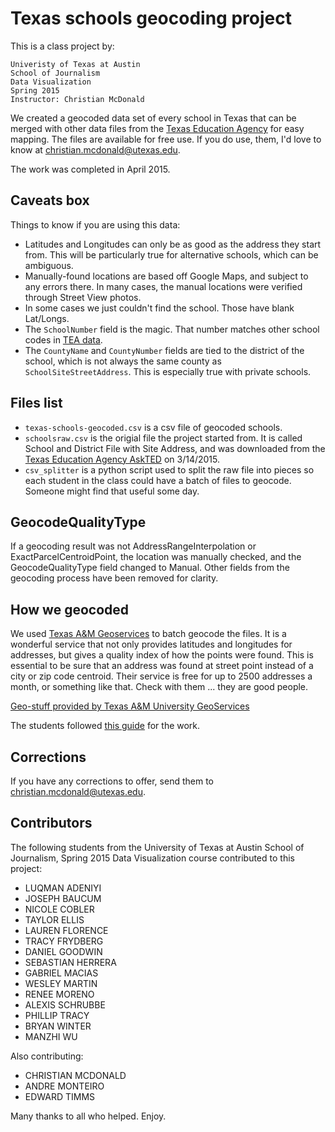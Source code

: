 Texas schools geocoding project
===============================

This is a class project by:

    Univeristy of Texas at Austin
    School of Journalism
    Data Visualization
    Spring 2015
    Instructor: Christian McDonald

We created a geocoded data set of every school in Texas that can be merged with other data files from the [Texas Education Agency](http://tea.texas.gov/Reports_and_Data/) for easy mapping. The files are available for free use. If you do use, them, I'd love to know at christian.mcdonald@utexas.edu.

The work was completed in April 2015.

## Caveats box

Things to know if you are using this data:

* Latitudes and Longitudes can only be as good as the address they start from. This will be particularly true for alternative schools, which can be ambiguous.
* Manually-found locations are based off Google Maps, and subject to any errors there. In many cases, the manual locations were verified through Street View photos.
* In some cases we just couldn't find the school. Those have blank Lat/Longs.
* The `SchoolNumber` field is the magic. That number matches other school codes in [TEA data](http://tea.texas.gov/Reports_and_Data/).
* The `CountyName` and `CountyNumber` fields are tied to the district of the school, which is not always the same county as `SchoolSiteStreetAddress`. This is especially true with private schools.

## Files list

* `texas-schools-geocoded.csv` is a csv file of geocoded schools.
* `schoolsraw.csv` is the origial file the project started from. It is called School and District File with Site Address, and was downloaded from the [Texas Education Agency AskTED](http://mansfield.tea.state.tx.us/tea.askted.web/Forms/Home.aspx) on 3/14/2015.
* `csv_splitter` is a python script used to split the raw file into pieces so each student in the class could have a batch of files to geocode. Someone might find that useful some day.

## GeocodeQualityType

If a geocoding result was not AddressRangeInterpolation or ExactParcelCentroidPoint, the location was manually checked, and the GeocodeQualityType field changed to Manual. Other fields from the geocoding process have been removed for clarity.

## How we geocoded

We used [Texas A&M Geoservices](http://geoservices.tamu.edu/) to batch geocode the files. It is a wonderful service that not only provides latitudes and longitudes for addresses, but gives a quality index of how the points were found. This is essential to be sure that an address was found at street point instead of a city or zip code centroid. Their service is free for up to 2500 addresses a month, or something like that. Check with them ... they are good people.

[Geo-stuff provided by Texas A&M University GeoServices](http://geoservices.tamu.edu/)

The students followed [this guide](https://docs.google.com/document/d/16_reBIxOvRJvfiuTN5bdGpFFq0JH39pmE5kCOv8xaCM/edit?usp=sharing) for the work.

## Corrections

If you have any corrections to offer, send them to christian.mcdonald@utexas.edu.

## Contributors

The following students from the University of Texas at Austin School of Journalism, Spring 2015 Data Visualization course contributed to this project:

* LUQMAN ADENIYI
* JOSEPH BAUCUM
* NICOLE COBLER
* TAYLOR ELLIS
* LAUREN FLORENCE
* TRACY FRYDBERG
* DANIEL GOODWIN
* SEBASTIAN HERRERA
* GABRIEL MACIAS
* WESLEY MARTIN
* RENEE MORENO
* ALEXIS SCHRUBBE
* PHILLIP TRACY
* BRYAN WINTER
* MANZHI WU

Also contributing:

* CHRISTIAN MCDONALD
* ANDRE MONTEIRO
* EDWARD TIMMS

Many thanks to all who helped. Enjoy.
